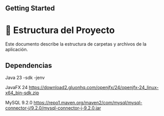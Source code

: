 ## Getting Started

# 📂 Estructura del Proyecto

Este documento describe la estructura de carpetas y archivos de la aplicación.

## Dependencias

Java 23
-sdk
-jenv

JavaFX 24
https://download2.gluonhq.com/openjfx/24/openjfx-24_linux-x64_bin-sdk.zip

MySQL 9.2.0
https://repo1.maven.org/maven2/com/mysql/mysql-connector-j/9.2.0/mysql-connector-j-9.2.0.jar
